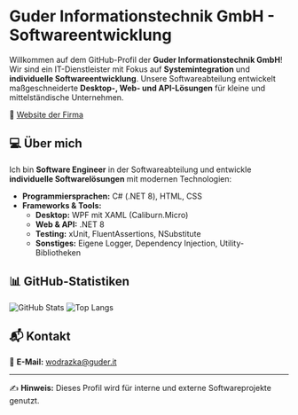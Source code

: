 # Guder Informationstechnik GmbH - Softwareentwicklung

Willkommen auf dem GitHub-Profil der **Guder Informationstechnik GmbH**! Wir sind ein IT-Dienstleister mit Fokus auf **Systemintegration** und **individuelle Softwareentwicklung**. Unsere Softwareabteilung entwickelt maßgeschneiderte **Desktop-, Web- und API-Lösungen** für kleine und mittelständische Unternehmen.

🔗 [Website der Firma](https://www.guder-informationstechnik.de/)

## 💻 Über mich
Ich bin **Software Engineer** in der Softwareabteilung und entwickle **individuelle Softwarelösungen** mit modernen Technologien:

- **Programmiersprachen:** C# (.NET 8), HTML, CSS
- **Frameworks & Tools:**
  - **Desktop:** WPF mit XAML (Caliburn.Micro)
  - **Web & API:** .NET 8
  - **Testing:** xUnit, FluentAssertions, NSubstitute
  - **Sonstiges:** Eigene Logger, Dependency Injection, Utility-Bibliotheken

## 📊 GitHub-Statistiken
![GitHub Stats](https://github-readme-stats.vercel.app/api?username=PLACEHOLDER&show_icons=true&theme=radical)
![Top Langs](https://github-readme-stats.vercel.app/api/top-langs/?username=PLACEHOLDER&layout=compact&theme=radical)

## 📬 Kontakt
📧 **E-Mail:** [wodrazka@guder.it](mailto:wodrazka@guder.it)  

---
✍️ **Hinweis:** Dieses Profil wird für interne und externe Softwareprojekte genutzt.
